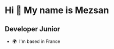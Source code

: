 Hi 👋 My name is Mezsan
===============================
Developer Junior
---------------------
* 🌍  I'm based in France
